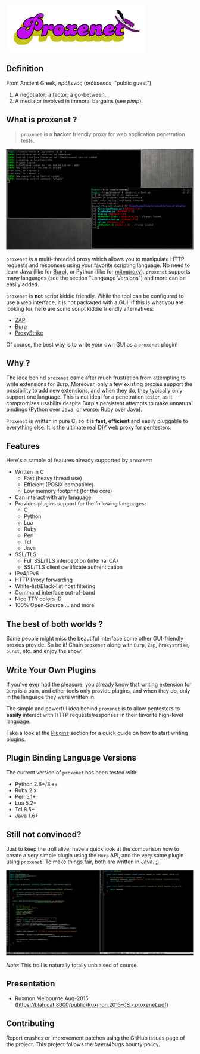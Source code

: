 ![logo](img/proxenet-logo.png)

## Definition

From Ancient Greek, *πρόξενος* (*próksenos*, "public guest").

1. A negotiator; a factor; a go-between.
2. A mediator involved in immoral bargains (see *pimp*).


## What is proxenet ?

>
> `proxenet` is a **hacker** friendly proxy for web application
> penetration tests.
>

![capture1](img/proxenet-capture1.png)

`proxenet` is a multi-threaded proxy which allows you to manipulate HTTP
requests and responses using your favorite scripting language. No need to learn
Java (like for [Burp](http://portswigger.net/burp/extender/)), or Python (like
for
[mitmproxy](http://mitmproxy.org/doc/scripting/inlinescripts.html)). `proxenet`
supports many languages (see the section "Language Versions") and more can
be easily added.

`proxenet` is **not** script kiddie friendly. While the tool can be configured
to use a web interface, it is not packaged with a GUI. If this is what you are
looking for, here are some script kiddie friendly alternatives:

- [ZAP](http://owasp.org/index.php/OWASP_Zed_Attack_Proxy_Project)
- [Burp](http://portswigger.net/burp)
- [ProxyStrike](http://www.edge-security.com/proxystrike.php)

Of course, the best way is to write your own GUI as a `proxenet` plugin!


## Why ?
The idea behind `proxenet` came after much frustration from attempting to write
extensions for Burp. Moreover, only a few existing proxies support the
possibility to add new extensions, and when they do, they typically only support one language.
This is not ideal for a penetration tester, as it compromises usability despite Burp's
persistent attempts to make unnatural bindings (Python over Java, or worse: Ruby over Java).

`Proxenet` is written in pure C, so it is **fast**, **efficient** and easily
pluggable to everything else. It is the ultimate real
[DIY](https://en.wikipedia.org/wiki/Do_it_yourself) web proxy for
pentesters.


## Features

Here's a sample of features already supported by `proxenet`:

- Written in C
    - Fast (heavy thread use)
    - Efficient (POSIX compatible)
    - Low memory footprint (for the core)
- Can interact with any language
- Provides plugins support for the following languages:
    - C
    - Python
    - Lua
    - Ruby
    - Perl
    - Tcl
    - Java
- SSL/TLS
    - Full SSL/TLS interception (internal CA)
    - SSL/TLS client certificate authentication
- IPv4/IPv6
- HTTP Proxy forwarding
- White-list/Black-list host filtering
- Command interface out-of-band
- Nice TTY colors :D
- 100% Open-Source
... and more!


## The best of both worlds ?

Some people might miss the beautiful interface some other GUI-friendly proxies
provide. So be it! Chain `proxenet` along with `Burp`, `Zap`, `Proxystrike`,
`burst`, etc. and enjoy the show!


## Write Your Own Plugins

If you've ever had the pleasure, you already know that writing extension for `Burp`
is a pain, and other tools only provide plugins, and when they do, only in the language
they were written in.

The simple and powerful idea behind `proxenet` is to allow pentesters to
**easily** interact with HTTP requests/responses in their favorite high-level language.

Take a look at the [Plugins](plugin) section for a quick guide on how to start
writing plugins.

## Plugin Binding Language Versions

The current version of `proxenet` has been tested with:

- Python 2.6+/3.x+
- Ruby 2.x
- Perl 5.1+
- Lua 5.2+
- Tcl 8.5+
- Java 1.6+


## Still not convinced?

Just to keep the troll alive, have a quick look at the comparison how to create
a very simple plugin using the `Burp` API, and the very same plugin using `proxenet`.
To make things fair, both are written in Java. ;)

![burp-proxenet](img/fun.png)

*Note*: This troll is naturally totally unbiaised of course.

## Presentation

 - Ruxmon Melbourne Aug-2015 (https://blah.cat:8000/public/Ruxmon.2015-08.-.proxenet.pdf)

## Contributing

Report crashes or improvement patches using the GitHub issues page of the
project. This project follows the *beers4bugs* bounty policy.
